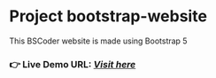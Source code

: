 # Project bootstrap-website
This BSCoder website is made using Bootstrap 5
### **👉 Live Demo URL:** <a href="https://shreyash00007.github.io/bootstrap-website/">***Visit here*** </a>
